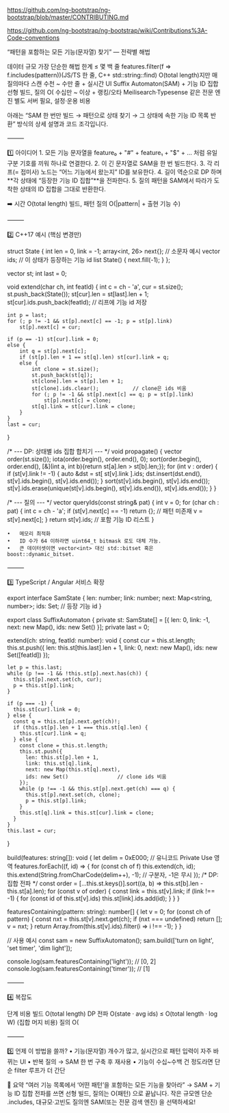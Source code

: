 https://github.com/ng-bootstrap/ng-bootstrap/blob/master/CONTRIBUTING.md

https://github.com/ng-bootstrap/ng-bootstrap/wiki/Contributions%3A-Code-conventions


“패턴을 포함하는 모든 기능(문자열) 찾기” — 전략별 해법

데이터 규모	가장 단순한 해법	한계
≤ 몇 백 줄	features.filter(f => f.includes(pattern))(JS/TS 한 줄, C++ std::string::find)	O(total length)지만 매 질의마다 스캔
수천 ~ 수만 줄 + 실시간 UI	Suffix Automaton(SAM) + 기능 ID 집합	선형 빌드, 질의 O(
수십만 ~ 이상 + 랭킹/오타	Meilisearch·Typesense 같은 전문 엔진	별도 서버 필요, 설정·운용 비용

아래는 “SAM 한 번만 빌드 → 패턴으로 상태 찾기 → 그 상태에 속한 기능 ID 목록 반환” 방식의 상세 설명과 코드 조각입니다.

⸻

1️⃣ 아이디어
	1.	모든 기능 문자열을 feature₀ + "#" + feature₁ + "$" + … 처럼 유일 구분 기호를 끼워 하나로 연결한다.
	2.	이 긴 문자열로 SAM을 한 번 빌드한다.
	3.	각 리프(= 접미사) 노드는 “어느 기능에서 왔는지” ID를 보유한다.
	4.	길이 역순으로 DP 하며 **각 상태에 “등장한 기능 ID 집합”**을 전파한다.
	5.	질의 패턴을 SAM에서 따라가 도착한 상태의 ID 집합을 그대로 반환한다.

➡️ 시간 O(total length) 빌드, 패턴 질의 O(|pattern| + 출현 기능 수)

⸻

2️⃣ C++17 예시 (핵심 변경만)

struct State {
    int len = 0, link = -1;
    array<int, 26> next{};           // 소문자 예시
    vector<int> ids;                 // 이 상태가 등장하는 기능 id list
    State() { next.fill(-1); }
};

vector<State> st;
int last = 0;

void extend(char ch, int featId) {
    int c = ch - 'a', cur = st.size();
    st.push_back(State());
    st[cur].len = st[last].len + 1;
    st[cur].ids.push_back(featId);          // 리프에 기능 id 저장

    int p = last;
    for (; p != -1 && st[p].next[c] == -1; p = st[p].link)
        st[p].next[c] = cur;

    if (p == -1) st[cur].link = 0;
    else {
        int q = st[p].next[c];
        if (st[p].len + 1 == st[q].len) st[cur].link = q;
        else {
            int clone = st.size();
            st.push_back(st[q]);
            st[clone].len = st[p].len + 1;
            st[clone].ids.clear();           // clone은 ids 비움
            for (; p != -1 && st[p].next[c] == q; p = st[p].link)
                st[p].next[c] = clone;
            st[q].link = st[cur].link = clone;
        }
    }
    last = cur;
}

/* --- DP: 상태별 ids 집합 합치기 --- */
void propagate() {
    vector<int> order(st.size());
    iota(order.begin(), order.end(), 0);
    sort(order.begin(), order.end(),
        [&](int a, int b){return st[a].len > st[b].len;});
    for (int v : order) {
        if (st[v].link != -1) {
            auto &dst = st[ st[v].link ].ids;
            dst.insert(dst.end(), st[v].ids.begin(), st[v].ids.end());
        }
        sort(st[v].ids.begin(), st[v].ids.end());
        st[v].ids.erase(unique(st[v].ids.begin(), st[v].ids.end()), st[v].ids.end());
    }
}

/* --- 질의 --- */
vector<int> queryIds(const string& pat) {
    int v = 0;
    for (char ch : pat) {
        int c = ch - 'a';
        if (st[v].next[c] == -1) return {};   // 패턴 미존재
        v = st[v].next[c];
    }
    return st[v].ids;                         // 포함 기능 ID 리스트
}

	•	메모리 최적화
	•	ID 수가 64 이하라면 uint64_t bitmask 로도 대체 가능.
	•	큰 데이터셋이면 vector<int> 대신 std::bitset 혹은 boost::dynamic_bitset.

⸻

3️⃣ TypeScript / Angular 서비스 확장

export interface SamState {
  len: number;
  link: number;
  next: Map<string, number>;
  ids: Set<number>;          // 등장 기능 id
}

export class SuffixAutomaton {
  private st: SamState[] = [{ len: 0, link: -1, next: new Map(), ids: new Set() }];
  private last = 0;

  extend(ch: string, featId: number): void {
    const cur = this.st.length;
    this.st.push({ len: this.st[this.last].len + 1, link: 0, next: new Map(), ids: new Set([featId]) });

    let p = this.last;
    while (p !== -1 && !this.st[p].next.has(ch)) {
      this.st[p].next.set(ch, cur);
      p = this.st[p].link;
    }

    if (p === -1) {
      this.st[cur].link = 0;
    } else {
      const q = this.st[p].next.get(ch)!;
      if (this.st[p].len + 1 === this.st[q].len) {
        this.st[cur].link = q;
      } else {
        const clone = this.st.length;
        this.st.push({
          len: this.st[p].len + 1,
          link: this.st[q].link,
          next: new Map(this.st[q].next),
          ids: new Set()                // clone ids 비움
        });
        while (p !== -1 && this.st[p].next.get(ch) === q) {
          this.st[p].next.set(ch, clone);
          p = this.st[p].link;
        }
        this.st[q].link = this.st[cur].link = clone;
      }
    }
    this.last = cur;
  }

  build(features: string[]): void {
    let delim = 0xE000;                 // 유니코드 Private Use 영역
    features.forEach((f, id) => {
      for (const ch of f) this.extend(ch, id);
      this.extend(String.fromCharCode(delim++), -1); // 구분자, -1은 무시
    });
    /* DP: 집합 전파 */
    const order = [...this.st.keys()].sort((a, b) => this.st[b].len - this.st[a].len);
    for (const v of order) {
      const link = this.st[v].link;
      if (link !== -1) {
        for (const id of this.st[v].ids) this.st[link].ids.add(id);
      }
    }
  }

  featuresContaining(pattern: string): number[] {
    let v = 0;
    for (const ch of pattern) {
      const nxt = this.st[v].next.get(ch);
      if (nxt === undefined) return [];
      v = nxt;
    }
    return Array.from(this.st[v].ids).filter(i => i !== -1);
  }
}

// 사용 예시
const sam = new SuffixAutomaton();
sam.build(['turn on light', 'set timer', 'dim light']);

console.log(sam.featuresContaining('light')); // [0, 2]
console.log(sam.featuresContaining('timer')); // [1]


⸻

4️⃣ 복잡도

단계	비용
빌드	O(total length)
DP 전파	O(state · avg ids) ≤ O(total length · log W) (집합 머지 비용)
질의	O(


⸻

5️⃣ 언제 이 방법을 쓸까?
	•	기능(문자열) 개수가 많고, 실시간으로 패턴 입력이 자주 바뀌는 UI
	•	반복 질의 → SAM 한 번 구축 후 재사용
	•	기능이 수십~수백 건 정도라면 단순 filter 루프가 더 간단

🔑 요약
“여러 기능 목록에서 ‘어떤 패턴’을 포함하는 모든 기능을 찾아라”
→ SAM + 기능 ID 집합 전파를 쓰면 선형 빌드, 질의는 O(패턴) 으로 끝납니다.
작은 규모엔 단순 .includes, 대규모·고빈도 질의엔 SAM(또는 전문 검색 엔진) 을 선택하세요!